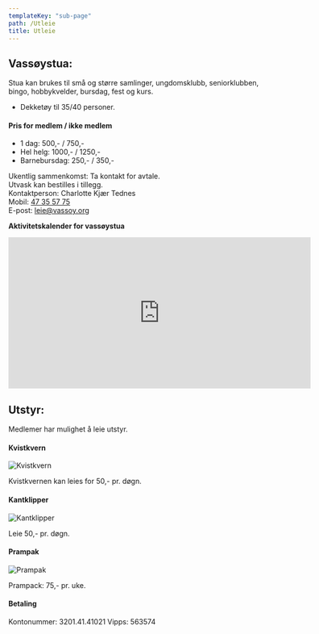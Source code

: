 ```yaml
---
templateKey: "sub-page"
path: /Utleie
title: Utleie
---
```


## Vassøystua:

Stua kan brukes til små og større samlinger, ungdomsklubb, seniorklubben, bingo, hobbykvelder, bursdag, fest og kurs.

- Dekketøy til 35/40 personer.

#### Pris for medlem / ikke medlem

- 1 dag: 500,- / 750,-
- Hel helg: 1000,- / 1250,-
- Barnebursdag: 250,- / 350,-

Ukentlig sammenkomst: Ta kontakt for avtale.<br>
Utvask kan bestilles i tillegg.<br>
Kontaktperson: Charlotte Kjær Tednes<br>
Mobil: [47 35 57 75](tel:47355775)<br>
E-post: [leie@vassoy.org](mailto:leie@vassoy.org)<br>

**Aktivitetskalender for vassøystua**

<iframe src="https://calendar.google.com/calendar/embed?height=600&amp;wkst=2&amp;bgcolor=%23ffffff&amp;ctz=Europe%2FCopenhagen&amp;src=NDk4OGdhNTJlbHNyMDl2bGVlbDRsOGs0OGdAZ3JvdXAuY2FsZW5kYXIuZ29vZ2xlLmNvbQ&amp;color=%23009688&amp;hl=no&amp;showTitle=0&amp;showPrint=0&amp;showTabs=0&amp;showCalendars=0&amp;showTz=0&amp;showDate=1" style="border-width:0" width="600" height="300" frameborder="0" scrolling="no"></iframe>

## Utstyr:

Medlemer har mulighet å leie utstyr.

#### Kvistkvern

![Kvistkvern](/img/kvistkvern.jpg)

Kvistkvernen kan leies for 50,- pr. døgn.

#### Kantklipper

![Kantklipper](/img/kantklipper.jpg)

Leie 50,- pr. døgn.

#### Prampak

![Prampak](/img/prampak.jpg)

Prampack: 75,- pr. uke.

#### Betaling

Kontonummer: 3201.41.41021
Vipps: 563574
